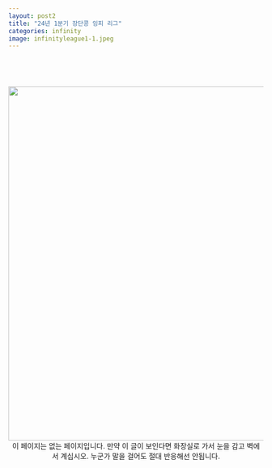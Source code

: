 ```yaml
---
layout: post2
title: "24년 1분기 장단콩 잉피 리그"
categories: infinity
image: infinityleague1-1.jpeg
---
```


<div id="contact" style="display: flex; flex-direction: column; align-items: center; text-align: center;">
  <h1 class="pageTitle"></h1>
    <img src="{{ '/assets/img/infinityleague1.png' | relative_url }}" alt="" width="700">
    <a> 이 페이지는 없는 페이지입니다. 만약 이 글이 보인다면 화장실로 가서 눈을 감고 벽에 서 계십시오. 누군가 말을 걸어도 절대 반응해선 안됩니다. </a>
</div>
